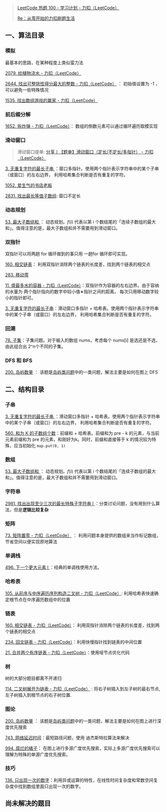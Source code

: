 >  [LeetCode 热题 100 - 学习计划 - 力扣（LeetCode）](https://leetcode.cn/studyplan/top-100-liked/) 
>
>  [Re：从零开始的力扣刷题生活](https://leetcode.cn/circle/discuss/E3yavq/) 

## 一、算法目录

### 模拟

最基本的思路，在某种程度上类似蛮力法

[2079. 给植物浇水 - 力扣（LeetCode）](https://leetcode.cn/problems/watering-plants/?envType=daily-question&envId=2024-05-08)

[2644. 找出可整除性得分最大的整数 - 力扣（LeetCode）](https://leetcode.cn/problems/find-the-maximum-divisibility-score/description/) ： 初始值设置为 -1 ， 可以避免一些特殊情况

[1535. 找出数组游戏的赢家 - 力扣（LeetCode）](https://leetcode.cn/problems/find-the-winner-of-an-array-game/submissions/533140088/?envType=daily-question&envId=2024-05-19)



### 前后缀分解

[1652. 拆炸弹 - 力扣（LeetCode）](https://leetcode.cn/problems/defuse-the-bomb/solutions/2765768/python3javacgotypescript-yi-ti-shuang-ji-lk9a/?envType=daily-question&envId=2024-05-05)： 数组的倒数元素可以通过循环遍历取模实现





### 滑动窗口

> 滑动窗口提单: [分享丨【题单】滑动窗口（定长/不定长/多指针） - 力扣（LeetCode）](https://leetcode.cn/circle/discuss/0viNMK/)

[3. 无重复字符的最长子串 ](https://leetcode.cn/problems/longest-substring-without-repeating-characters/description/?envType=study-plan-v2&envId=top-100-liked)：窗口多指针。使用两个指针表示字符串中的某个子串（或窗口）的左右边界， 利用哈希集合判断是否有重复的字符。

[1052. 爱生气的书店老板](https://leetcode.cn/problems/grumpy-bookstore-owner/submissions/526349960/?envType=daily-question&envId=2024-04-23)

[2831. 找出最长等值子数组](https://leetcode.cn/problems/find-the-longest-equal-subarray/description/?envType=daily-question&envId=2024-05-23): 窗口不定长



### 动态规划

[53. 最大子数组和 ](https://leetcode.cn/problems/maximum-subarray/solutions/228009/zui-da-zi-xu-he-by-leetcode-solution/?envType=study-plan-v2&envId=top-100-liked)： 动态规划。$f(i)$ 代表以第 i 个数结尾的「连续子数组的最大和」。值得注意的是，最大子数组和并不需要用到滑动窗口。





### 双指针

双指针可以将两趟 for 循环做到的事只用 一趟for 循环即可实现。

[160. 相交链表](https://leetcode.cn/problems/intersection-of-two-linked-lists/?envType=study-plan-v2&envId=top-100-liked)：  利用双指针消除两个链表的长度差，找到两个链表的相交点

[283. 移动零](https://leetcode.cn/problems/move-zeroes/?envType=study-plan-v2&envId=top-100-liked)

[11. 盛最多水的容器 - 力扣（LeetCode）](https://leetcode.cn/problems/container-with-most-water/solutions/207215/sheng-zui-duo-shui-de-rong-qi-by-leetcode-solution/?envType=study-plan-v2&envId=top-100-liked)：双指针作为容器的左右边界。由于容纳的水量为 两个指针指向的数字中较小值∗指针之间的距离， 每次只用移动数字较小的指针即可。

[3. 无重复字符的最长子串](https://leetcode.cn/problems/longest-substring-without-repeating-characters/description/?envType=study-plan-v2&envId=top-100-liked)：滑动窗口多指针 + 哈希表。使用两个指针表示字符串中的某个子串（或窗口）的左右边界， 利用哈希集合判断是否有重复的字符。





### 回溯

[78. 子集](https://leetcode.cn/problems/subsets/description/?envType=study-plan-v2&envId=top-100-liked)：子集问题。对于输入的数组 nums，考虑每个 nums[i] 是选还是不选，由此组合出 2^n个不同的子集。






### DFS 和 BFS

[200. 岛屿数量](https://leetcode.cn/problems/number-of-islands/description/) ： 该题是[岛屿类问题](https://leetcode.cn/problems/number-of-islands/solutions/211211/dao-yu-lei-wen-ti-de-tong-yong-jie-fa-dfs-bian-li-)中的一类问题，解法主要是如何在图上 DFS





## 二、结构目录

### 子串

[3. 无重复字符的最长子串 ](https://leetcode.cn/problems/longest-substring-without-repeating-characters/description/?envType=study-plan-v2&envId=top-100-liked)：滑动窗口多指针 + 哈希表。使用两个指针表示字符串中的某个子串（或窗口）的左右边界， 利用哈希集合判断是否有重复的字符。

[560. 和为 K 的子数组个数](https://leetcode.cn/problems/subarray-sum-equals-k/description/?envType=study-plan-v2&envId=top-100-liked)：前缀和 + 哈希表。前缀和为 pre - k 的元素，与当前元素前缀和为 pre 的元素，和刚好为k。同时，前缀和直接等于 k 的情况较为特殊，应当初始化 `map.put(0, 1)`



### 数组

[53. 最大子数组和 ](https://leetcode.cn/problems/maximum-subarray/solutions/228009/zui-da-zi-xu-he-by-leetcode-solution/?envType=study-plan-v2&envId=top-100-liked)： 动态规划。$f(i)$ 代表以第 i 个数结尾的「连续子数组的最大和」。值得注意的是，最大子数组和并不需要用到滑动窗口。



### 字符串

[2981. 找出出现至少三次的最长特殊子字符串 I ](https://leetcode.cn/problems/find-longest-special-substring-that-occurs-thrice-i/description/)：分类讨论问题，没有用到什么算法，但是**逻辑比较复杂**



### 矩阵

[73. 矩阵置零 - 力扣（LeetCode）](https://leetcode.cn/problems/set-matrix-zeroes/solutions/669901/ju-zhen-zhi-ling-by-leetcode-solution-9ll7/?envType=study-plan-v2&envId=top-100-liked) ： 利用问题本身提供的数组来当作标记数组，节省空间以便实现原地算法



### 单调栈

[496. 下一个更大元素 I ](https://leetcode.cn/problems/next-greater-element-i/submissions/528626883/)：经典的单调栈使用方法。





### 哈希表

[105. 从前序与中序遍历序列构造二叉树 - 力扣（LeetCode）](https://leetcode.cn/problems/construct-binary-tree-from-preorder-and-inorder-traversal/description/): 利用哈希表快速确定根节点在中序遍历数组中的位置



### 链表

[160. 相交链表 - 力扣（LeetCode）](https://leetcode.cn/problems/intersection-of-two-linked-lists/?envType=study-plan-v2&envId=top-100-liked)：  利用双指针消除两个链表的长度差，找到两个链表的相交点

[234. 回文链表 - 力扣（LeetCode）](https://leetcode.cn/problems/palindrome-linked-list/description/)：利用快慢指针找到链表的中间位置

[21. 合并两个有序链表 - 力扣（LeetCode）](https://leetcode.cn/problems/merge-two-sorted-lists/?envType=study-plan-v2&envId=top-100-liked)：使用哑节点优化代码



### 树

树的大部分题目都离不开递归

[114. 二叉树展开为链表 - 力扣（LeetCode）](https://leetcode.cn/problems/flatten-binary-tree-to-linked-list/description/) :  将右子树插入到左子树的最右节点, 左子树插入到根节点的右子树位置. 







### 图论

[200. 岛屿数量](https://leetcode.cn/problems/number-of-islands/description/) ： 该题是[岛屿类问题](https://leetcode.cn/problems/number-of-islands/solutions/211211/dao-yu-lei-wen-ti-de-tong-yong-jie-fa-dfs-bian-li-)中的一类问题，解法主要是如何在图上进行深度优先搜索

[743. 网络延迟时间](https://leetcode.cn/problems/network-delay-time/description/)：最短路径问题，使用 迪杰斯特拉算法来解决

[994. 腐烂的橘子](https://leetcode.cn/problems/rotting-oranges/solutions/124765/fu-lan-de-ju-zi-by-leetcode-solution/?envType=study-plan-v2&envId=top-100-liked)： 在图上进行多源广度优先搜索，实际上多源广度优先搜索可以理解为特殊的单源广度优先搜索。





### 技巧

[136. 只出现一次的数字](https://leetcode.cn/problems/single-number/description/?envType=study-plan-v2&envId=top-100-liked)：利用异或运算的特性，在线性时间复杂度和常数空间复杂度中找到数组里面只出现一次的数字。





## 尚未解决的题目

